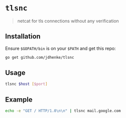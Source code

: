 # `tlsnc`

> netcat for tls connections without any verification

## Installation

Ensure `$GOPATH/bin` is on your `$PATH` and get this repo:

```bash
go get github.com/jdhenke/tlsnc
```

## Usage

```bash
tlsnc $host [$port]
```

## Example

```bash
echo -e "GET / HTTP/1.0\n\n" | tlsnc mail.google.com
```
